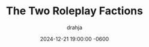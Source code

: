 ---
title: The Two Roleplay Factions
description: Insert Descriptive Summary Here
author: drahja
date: 2024-12-21 19:00:00 -0600
categories: [Roleplay, General Knowledge]
tags: [roleplay, actorial, directorial, first person, 1st person, second person, 2nd person, third person, 3rd person, character description, tense, writing style, elitist, grammar nazi, puppet-masters, puppeteers, narrators]
pin: false
media_subpath: '/posts/factions'
---